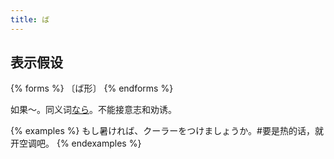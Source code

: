 ```yaml
---
title: ば
---
```


## 表示假设

{% forms %}
〔ば形〕
{% endforms %}

如果～。同义词[なら](./nara)。不能接意志和劝诱。

{% examples %}
もし暑ければ、クーラーをつけましょうか。#要是热的话，就开空调吧。
{% endexamples %}
